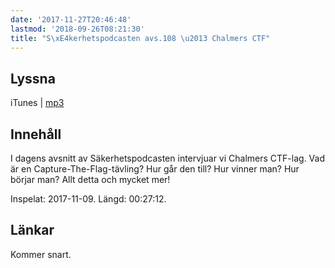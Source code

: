 ```yaml
---
date: '2017-11-27T20:46:48'
lastmod: '2018-09-26T08:21:30'
title: "S\xE4kerhetspodcasten avs.108 \u2013 Chalmers CTF"
---
```

## Lyssna

iTunes \| [mp3](http://traffic.libsyn.com/sakerhetspodcasten/ChalmersCTF.mp3)

## Innehåll

I dagens avsnitt av Säkerhetspodcasten intervjuar vi Chalmers CTF-lag. Vad är en
Capture-The-Flag-tävling? Hur går den till? Hur vinner man? Hur börjar man? Allt
detta och mycket mer!

Inspelat: 2017-11-09. Längd: 00:27:12.

## Länkar

Kommer snart.

